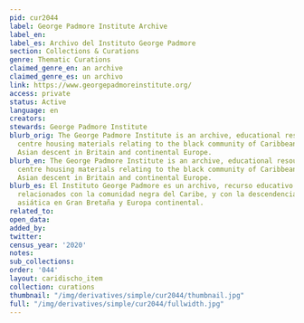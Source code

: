 ```yaml
---
pid: cur2044
label: George Padmore Institute Archive
label_en:
label_es: Archivo del Instituto George Padmore
section: Collections & Curations
genre: Thematic Curations
claimed_genre_en: an archive
claimed_genre_es: un archivo
link: https://www.georgepadmoreinstitute.org/
access: private
status: Active
language: en
creators:
stewards: George Padmore Institute
blurb_orig: The George Padmore Institute is an archive, educational resource and research
  centre housing materials relating to the black community of Caribbean, African and
  Asian descent in Britain and continental Europe.
blurb_en: The George Padmore Institute is an archive, educational resource and research
  centre housing materials relating to the black community of Caribbean, African and
  Asian descent in Britain and continental Europe.
blurb_es: El Instituto George Padmore es un archivo, recurso educativo y de investigación
  relacionados con la comunidad negra del Caribe, y con la descendencia africana y
  asiática en Gran Bretaña y Europa continental.
related_to:
open_data:
added_by:
twitter:
census_year: '2020'
notes:
sub_collections:
order: '044'
layout: caridischo_item
collection: curations
thumbnail: "/img/derivatives/simple/cur2044/thumbnail.jpg"
full: "/img/derivatives/simple/cur2044/fullwidth.jpg"
---
```

